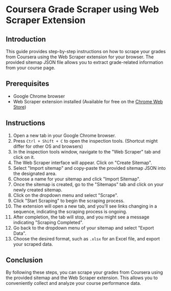# Coursera Grade Scraper using Web Scraper Extension

## Introduction
This guide provides step-by-step instructions on how to scrape your grades from Coursera using the Web Scraper extension for your browser. The provided sitemap JSON file allows you to extract grade-related information from your course page.

## Prerequisites
- Google Chrome browser
- Web Scraper extension installed (Available for free on the [Chrome Web Store](https://chromewebstore.google.com/detail/web-scraper-free-web-scra/jnhgnonknehpejjnehehllkliplmbmhn))

## Instructions
1. Open a new tab in your Google Chrome browser.
2. Press `Ctrl + Shift + C` to open the inspection tools. (Shortcut might differ for other OS and browsers)
3. In the inspection tools window, navigate to the "Web Scraper" tab and click on it.
4. The Web Scraper interface will appear. Click on "Create Sitemap".
5. Select "Import sitemap" and copy-paste the provided sitemap JSON into the designated area.
6. Choose a name for your sitemap and click "Import Sitemap".
7. Once the sitemap is created, go to the "Sitemaps" tab and click on your newly created sitemap.
8. Click on the dropdown menu and select "Scrape".
9. Click "Start Scraping" to begin the scraping process.
10. The extension will open a new tab, and you'll see links changing in a sequence, indicating the scraping process is ongoing.
11. After completion, the tab will stop, and you might see a message indicating "Scraping Completed".
12. Go back to the dropdown menu of your sitemap and select "Export Data".
13. Choose the desired format, such as `.xlsx` for an Excel file, and export your scraped data.

## Conclusion
By following these steps, you can scrape your grades from Coursera using the provided sitemap and the Web Scraper extension. This allows you to conveniently collect and analyze your course performance data.
